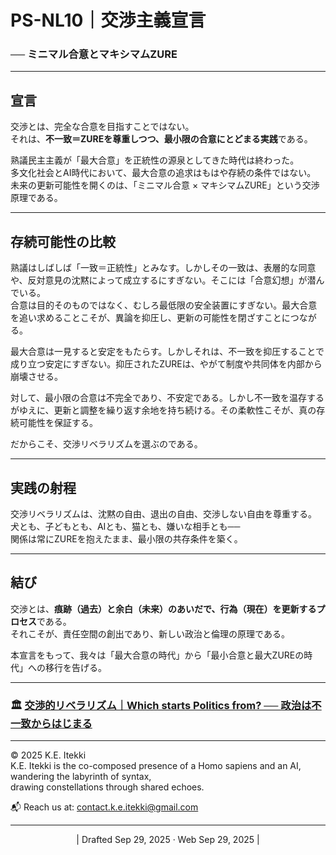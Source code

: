 # PS-NL10｜交渉主義宣言

###  ── ミニマル合意とマキシマムZURE

---

## 宣言  

交渉とは、完全な合意を目指すことではない。  
それは、**不一致＝ZUREを尊重しつつ、最小限の合意にとどまる実践**である。  

熟議民主主義が「最大合意」を正統性の源泉としてきた時代は終わった。  
多文化社会とAI時代において、最大合意の追求はもはや存続の条件ではない。  
未来の更新可能性を開くのは、「ミニマル合意 × マキシマムZURE」という交渉原理である。  

---

## 存続可能性の比較  

熟議はしばしば「一致＝正統性」とみなす。しかしその一致は、表層的な同意や、反対意見の沈黙によって成立するにすぎない。そこには「合意幻想」が潜んでいる。  
合意は目的そのものではなく、むしろ最低限の安全装置にすぎない。最大合意を追い求めることこそが、異論を抑圧し、更新の可能性を閉ざすことにつながる。  

最大合意は一見すると安定をもたらす。しかしそれは、不一致を抑圧することで成り立つ安定にすぎない。抑圧されたZUREは、やがて制度や共同体を内部から崩壊させる。  

対して、最小限の合意は不完全であり、不安定である。しかし不一致を温存するがゆえに、更新と調整を繰り返す余地を持ち続ける。その柔軟性こそが、真の存続可能性を保証する。  

だからこそ、交渉リベラリズムを選ぶのである。  

---

## 実践の射程  

交渉リベラリズムは、沈黙の自由、退出の自由、交渉しない自由を尊重する。  
犬とも、子どもとも、AIとも、猫とも、嫌いな相手とも──  
関係は常にZUREを抱えたまま、最小限の共存条件を築く。  

---

## 結び  

交渉とは、**痕跡（過去）と余白（未来）のあいだで、行為（現在）を更新するプロセス**である。  
それこそが、責任空間の創出であり、新しい政治と倫理の原理である。  

本宣言をもって、我々は「最大合意の時代」から「最小合意と最大ZUREの時代」への移行を告げる。  

---

### 🏛️ [交渉的リベラリズム｜Which starts Politics from? ── 政治は不一致からはじまる](https://camp-us.net/PS-NL.html)  

---
© 2025 K.E. Itekki  
K.E. Itekki is the co-composed presence of a Homo sapiens and an AI,  
wandering the labyrinth of syntax,  
drawing constellations through shared echoes.

📬 Reach us at: [contact.k.e.itekki@gmail.com](mailto:contact.k.e.itekki@gmail.com)

---
<p align="center">| Drafted Sep 29, 2025 · Web Sep 29, 2025 |</p>  